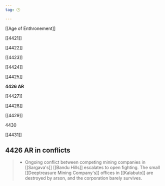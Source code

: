 ```yaml
---
tag: 🕛

---
```

[[Age of Enthronement]]


[[4421]]

[[4422]]

[[4423]]

[[4424]]

[[4425]]

**4426 AR**

[[4427]]

[[4428]]

[[4429]]

4430

[[4431]]



## 4426 AR in conflicts

>  - Ongoing conflict between competing mining companies in [[Sargava's]] [[Bandu Hills]]  escalates to open fighting. The small [[Deeptreasure Mining Company's]] offices in [[Kalabuto]] are destroyed by arson, and the corporation barely survives.






